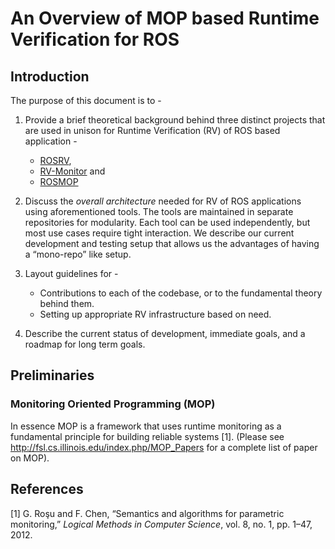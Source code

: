# An Overview of MOP based Runtime Verification for ROS

## Introduction

The purpose of this document is to -

1)  Provide a brief theoretical background behind three distinct
    projects that are used in unison for Runtime Verification (RV) of
    ROS based application -
    
      - [ROSRV](https://github.com/Formal-Systems-Laboratory/ROSRV/),
      - [RV-Monitor](https://github.com/runtimeverification/rv-monitor)
        and
      - [ROSMOP](https://github.com/Formal-Systems-Laboratory/rosmop)

2)  Discuss the *overall architecture* needed for RV of ROS applications
    using aforementioned tools. The tools are maintained in separate
    repositories for modularity. Each tool can be used independently,
    but most use cases require tight interaction. We describe our
    current development and testing setup that allows us the advantages
    of having a “mono-repo” like setup.

3)  Layout guidelines for -
    
      - Contributions to each of the codebase, or to the fundamental
        theory behind them.
      - Setting up appropriate RV infrastructure based on need.

4)  Describe the current status of development, immediate goals, and a
    roadmap for long term goals.

## Preliminaries

### Monitoring Oriented Programming (MOP)

In essence MOP is a framework that uses runtime monitoring as a
fundamental principle for building reliable systems \[1\]. (Please see
<http://fsl.cs.illinois.edu/index.php/MOP_Papers> for a complete list of
paper on MOP).

## References

<div id="refs" class="references">

<div id="ref-MOP2012">

\[1\] G. Roşu and F. Chen, “Semantics and algorithms for parametric
monitoring,” *Logical Methods in Computer Science*, vol. 8, no. 1, pp.
1–47, 2012. 

</div>

</div>
